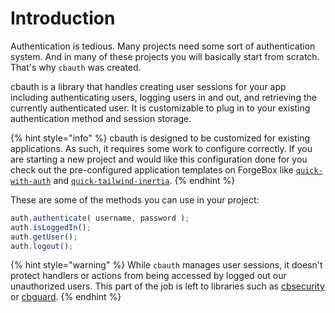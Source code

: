 # Introduction

Authentication is tedious. Many projects need some sort of authentication system. And in many of these projects you will basically start from scratch. That's why `cbauth` was created.

cbauth is a library that handles creating user sessions for your app including authenticating users, logging users in and out, and retrieving the currently authenticated user. It is customizable to plug in to your existing authentication method and session storage.

{% hint style="info" %}
cbauth is designed to be customized for existing applications.  As such, it requires some work to configure correctly.  If you are starting a new project and would like this configuration done for you check out the pre-configured application templates on ForgeBox like [`quick-with-auth`](https://forgebox.io/view/cbtemplate-quick-with-auth) and [`quick-tailwind-inertia`](https://forgebox.io/view/cbtemplate-quick-tailwind-inertia).
{% endhint %}

These are some of the methods you can use in your project:

```javascript
auth.authenticate( username, password );
auth.isLoggedIn();
auth.getUser();
auth.logout();
```

{% hint style="warning" %}
While `cbauth` manages user sessions, it doesn't protect handlers or actions from being accessed by logged out our unauthorized users. This part of the job is left to libraries such as [cbsecurity](https://coldbox-security.ortusbooks.com/) or [cbguard](https://www.forgebox.io/view/cbguard).
{% endhint %}
